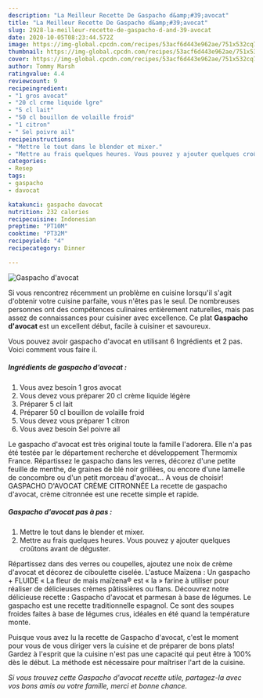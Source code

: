 ```yaml
---
description: "La Meilleur Recette De Gaspacho d&amp;#39;avocat"
title: "La Meilleur Recette De Gaspacho d&amp;#39;avocat"
slug: 2928-la-meilleur-recette-de-gaspacho-d-and-39-avocat
date: 2020-10-05T08:23:44.572Z
image: https://img-global.cpcdn.com/recipes/53acf6d443e962ae/751x532cq70/gaspacho-davocat-photo-principale-de-la-recette.jpg
thumbnail: https://img-global.cpcdn.com/recipes/53acf6d443e962ae/751x532cq70/gaspacho-davocat-photo-principale-de-la-recette.jpg
cover: https://img-global.cpcdn.com/recipes/53acf6d443e962ae/751x532cq70/gaspacho-davocat-photo-principale-de-la-recette.jpg
author: Tommy Marsh
ratingvalue: 4.4
reviewcount: 9
recipeingredient:
- "1 gros avocat"
- "20 cl crme liquide lgre"
- "5 cl lait"
- "50 cl bouillon de volaille froid"
- "1 citron"
- " Sel poivre ail"
recipeinstructions:
- "Mettre le tout dans le blender et mixer."
- "Mettre au frais quelques heures. Vous pouvez y ajouter quelques croûtons avant de déguster."
categories:
- Resep
tags:
- gaspacho
- davocat

katakunci: gaspacho davocat 
nutrition: 232 calories
recipecuisine: Indonesian
preptime: "PT10M"
cooktime: "PT32M"
recipeyield: "4"
recipecategory: Dinner

---
```



![Gaspacho d&#39;avocat](https://img-global.cpcdn.com/recipes/53acf6d443e962ae/751x532cq70/gaspacho-davocat-photo-principale-de-la-recette.jpg)

Si vous rencontrez récemment un problème en cuisine lorsqu'il s'agit d'obtenir votre cuisine parfaite, vous n'êtes pas le seul. De nombreuses personnes ont des compétences culinaires entièrement naturelles, mais pas assez de connaissances pour cuisiner avec excellence. Ce plat <strong> Gaspacho d&#39;avocat </strong> est un excellent début, facile à cuisiner et savoureux.

<!--inarticleads1-->

Vous pouvez avoir gaspacho d&#39;avocat en utilisant 6 Ingrédients et 2 pas. Voici comment vous faire il.

##### Ingrédients de gaspacho d&#39;avocat :

1. Vous avez besoin 1 gros avocat
1. Vous devez vous préparer 20 cl crème liquide légère
1. Préparer 5 cl lait
1. Préparer 50 cl bouillon de volaille froid
1. Vous devez vous préparer 1 citron
1. Vous avez besoin  Sel poivre ail


Le gaspacho d&#39;avocat est très original toute la famille l&#39;adorera. Elle n&#39;a pas été testée par le département recherche et développement Thermomix France. Répartissez le gaspacho dans les verres, décorez d&#39;une petite feuille de menthe, de graines de blé noir grillées, ou encore d&#39;une lamelle de concombre ou d&#39;un petit morceau d&#39;avocat… A vous de choisir! GASPACHO D&#39;AVOCAT CRÈME CITRONNÉE La recette de gaspacho d&#39;avocat, crème citronnée est une recette simple et rapide. 

<!--inarticleads2-->

##### Gaspacho d&#39;avocat pas à pas :

1. Mettre le tout dans le blender et mixer.
1. Mettre au frais quelques heures. Vous pouvez y ajouter quelques croûtons avant de déguster.


Répartissez dans des verres ou coupelles, ajoutez une noix de crème d&#39;avocat et décorez de ciboulette ciselée. L&#39;astuce Maïzena : Un gaspacho + FLUIDE « La fleur de mais maïzena® est « la » farine à utiliser pour réaliser de délicieuses crèmes pâtissières ou flans. Découvrez notre délicieuse recette : Gaspacho d&#39;avocat et parmesan à base de légumes. Le gaspacho est une recette traditionnelle espagnol. Ce sont des soupes froides faites à base de légumes crus, idéales en été quand la température monte. 

<!--inarticleads1-->

<p>
Puisque vous avez lu la recette de Gaspacho d&#39;avocat, c'est le moment pour vous de vous diriger vers la cuisine et de préparer de bons plats! Gardez à l'esprit que la cuisine n'est pas une capacité qui peut être à 100% dès le début. La méthode est nécessaire pour maîtriser l'art de la cuisine.
</p>

<p>
<i>Si vous trouvez cette Gaspacho d&#39;avocat recette utile, partagez-la avec vos bons amis ou votre famille, merci et bonne chance.</i>
</p>
